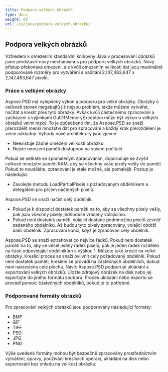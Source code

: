 ```yaml
---
title: Podpora velkých obrázků
type: docs
weight: 60
url: /cs/java/podpora-velkych-obrazku/
---
```


## **Podpora velkých obrázků**
Vzhledem k omezením standardní knihovny Java v procesování obrázků jsme představili nový mechanismus pro podporu velkých obrázků. Nový přístup překonává omezení, ale kvůli omezením velikosti dat jsou maximálně podporované rozměry pro vytváření a načítání 2,147,483,647 x 2,147,483,647 pixelů.
### **Práce s velkými obrázky**
Aspose.PSD má vylepšený výkon a podporu pro velké obrázky. Obrázky o velikosti stovek megabajtů již nejsou problém, takže můžete vytvářet, načítat a kreslit přes tyto obrázky. Avšak kvůli částečnému zpracování a zacházení s výjimkami OutOfMemoryException může být výkon u velkých obrázků velmi nízký. To je způsobeno tím, že Aspose.PSD se snaží přerozdělit menší množství dat pro zpracování a každý krok přerozdělení je velmi nákladný. Výhody nové architektury jsou zjevné:

- Neexistuje žádné omezení velikosti obrázku.
- Nejste omezeni pamětí dostupnou na vašem počítači.

Pokud se setkáte se zpomaleným zpracováním, doporučuje se zvýšit celkové množství paměti RAM, aby se všechny vaše pixely vešly do paměti. Pokud to neuděláte, zpracování je stále možné, ale pomalejší. Postup je následující:

- Zavolejte metodu LoadPartialPixels s požadovaným obdélníkem a delegátem pro příjem načtených pixelů.
 
Aspose.PSD se snaží načíst celý obdélník.

- Pokud je k dispozici dostatek paměti na to, aby se všechny pixely vešly, pak jsou všechny pixely jednoduše vráceny volajícímu.
- Pokud není dostatek paměti, volající dostane podmnožinu pixelů zevnitř zadaného obdélníku. Až budou tyto pixely zpracovány, volající obdrží další obdélník. Zpracování končí, když je zpracován celý obdélník.

Aspose.PSD se snaží extrahovat co nejvíce řádků. Pokud není dostatek paměti na to, aby se vešel jediný řádek pixelů, pak je jeden řádek rozdělen na části odpovídající obdélníkům s výškou 1. Můžete také kreslit na velké obrázky. Kreslicí proces se snaží ovlivnit celý požadovaný obdélník. Pokud není dostatek paměti, kreslení se provádí na částečných obdélníích, dokud není nakreslena celá plocha. Navíc Aspose.PSD podporuje ukládání a exportování velkých obrázků. Uložte zdrojový obrázek na disk nebo jej exportujte do jiného formátu souboru. Proces ukládání nebo exportu se provádí pomocí částečných obdélníků, pokud je to potřebné. 
### **Podporované formáty obrázků**
Pro zpracování velkých obrázků jsou podporovány následující formáty:

- BMP
- GIF
- TIFF
- PSD
- JPG
- PNG

Výše uvedené formáty mohou být bezpečně zpracovány prostřednictvím vytváření, úpravy, používání kreslicích operací, ukládání na disk nebo exportování bez ohledu na velikost obrázku.
